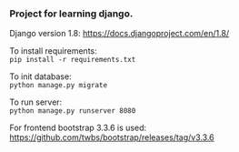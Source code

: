 ### Project for learning django.

Django version 1.8: https://docs.djangoproject.com/en/1.8/ 

To install requirements:  
`pip install -r requirements.txt`

To init database:  
`python manage.py migrate`

To run server:  
`python manage.py runserver 8080`

For frontend bootstrap 3.3.6 is used: https://github.com/twbs/bootstrap/releases/tag/v3.3.6

